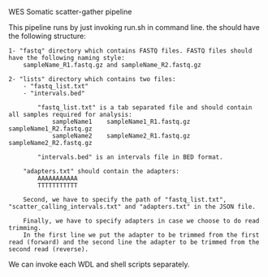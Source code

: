 WES Somatic scatter-gather pipeline

This pipeline runs by just invoking run.sh <projectDirectory> in command line.
the <projectDir> should have the following structure:
    
    1- "fastq" directory which contains FASTQ files. FASTQ files should have the following naming style:
        sampleName_R1.fastq.gz and sampleName_R2.fastq.gz
    
    2- "lists" directory which contains two files:
        - "fastq_list.txt"
        - "intervals.bed"

            "fastq_list.txt" is a tab separated file and should contain all samples required for analysis:
                sampleName1    sampleName1_R1.fastq.gz    sampleName1_R2.fastq.gz
                sampleName2    sampleName2_R1.fastq.gz    sampleName2_R2.fastq.gz

            "intervals.bed" is an intervals file in BED format.

        "adapters.txt" should contain the adapters:
            AAAAAAAAAAA
            TTTTTTTTTTT

        Second, we have to specify the path of "fastq_list.txt", "scatter_calling_intervals.txt" and "adapters.txt" in the JSON file.

        Finally, we have to specify adapters in case we choose to do read trimming.
        In the first line we put the adapter to be trimmed from the first read (forward) and the second line the adapter to be trimmed from the second read (reverse).

We can invoke each WDL and shell scripts separately.